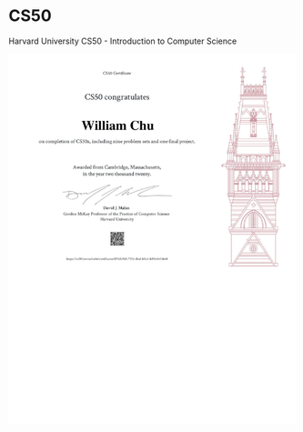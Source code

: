 # CS50
Harvard University CS50 - Introduction to Computer Science

![](williamchu_certificate-1.png)
